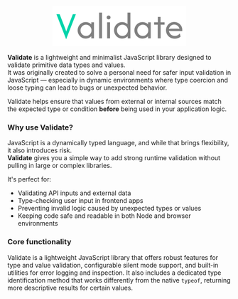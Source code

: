 <div align="center">
	<img src="https://raw.githubusercontent.com/Manoel-Fernandes/Validate/main/assets/validate.png" width="300px" height="90px"/>
	<br />
</div>

**Validate** is a lightweight and minimalist JavaScript library designed to validate primitive data types and values.  
It was originally created to solve a personal need for safer input validation in JavaScript — especially in dynamic environments where type coercion and loose typing can lead to bugs or unexpected behavior.

Validate helps ensure that values from external or internal sources match the expected type or condition **before** being used in your application logic.

### Why use Validate?

JavaScript is a dynamically typed language, and while that brings flexibility, it also introduces risk.  
**Validate** gives you a simple way to add strong runtime validation without pulling in large or complex libraries.

It's perfect for:

- Validating API inputs and external data
- Type-checking user input in frontend apps
- Preventing invalid logic caused by unexpected types or values
- Keeping code safe and readable in both Node and browser environments

### Core functionality

Validate is a lightweight JavaScript library that offers robust features for type and value validation, configurable silent mode support, and built-in utilities for error logging and inspection. It also includes a dedicated type identification method that works differently from the native `typeof`, returning more descriptive results for certain values.

